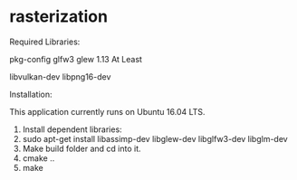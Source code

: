 # rasterization

Required Libraries:

pkg-config
glfw3
glew 1.13 At Least

libvulkan-dev
libpng16-dev

Installation:

This application currently runs on Ubuntu 16.04 LTS.

1) Install dependent libraries:
2) sudo apt-get install libassimp-dev libglew-dev libglfw3-dev libglm-dev 
3) Make build folder and cd into it. 
4) cmake ..
5) make

